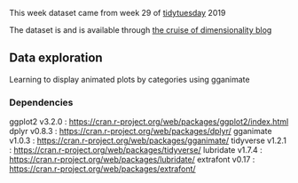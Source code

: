 This week dataset came from week 29 of [tidytuesday](https://github.com/rfordatascience/tidytuesday/tree/master/data/2019/2019-07-30) 2019

The dataset is and is available through [the cruise of dimensionality blog](https://cruiseofdimensionality.home.blog/2019/07/24/pc-video-games-we-still-play/)

## Data exploration
Learning to display animated plots by categories using gganimate  

### Dependencies
ggplot2 v3.2.0 : https://cran.r-project.org/web/packages/ggplot2/index.html
dplyr v0.8.3 : https://cran.r-project.org/web/packages/dplyr/
gganimate v1.0.3 : https://cran.r-project.org/web/packages/gganimate/
tidyverse v1.2.1 : https://cran.r-project.org/web/packages/tidyverse/ 
lubridate v1.7.4 : https://cran.r-project.org/web/packages/lubridate/
extrafont v0.17 : https://cran.r-project.org/web/packages/extrafont/
